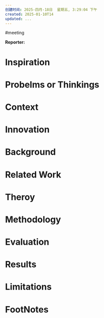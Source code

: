 ```yaml
---
创建时间: 2025-四月-18日  星期五, 3:29:04 下午
created: 2025-01-10T14
updated: ...
---
```

#meeting 

**Reporter:**  

# Inspiration
# Probelms or Thinkings 
# Context
# Innovation
# Background
# Related Work
# Theroy
# Methodology
# Evaluation
# Results
# Limitations
# FootNotes
